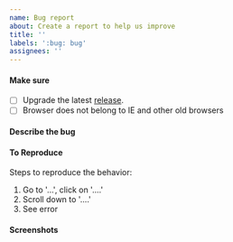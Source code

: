 ```yaml
---
name: Bug report
about: Create a report to help us improve
title: ''
labels: ':bug: bug'
assignees: ''
---
```


#### Make sure
- [ ] Upgrade the latest [release](https://github.com/juukee/minos/releases).
- [ ] Browser does not belong to IE and other old browsers

#### Describe the bug
<!-- A clear and concise description of what the bug is. -->


#### To Reproduce
Steps to reproduce the behavior:
1. Go to '...', click on '....'
2. Scroll down to '....'
3. See error

<!-- It is better to provide the page link that can be reproduced -->

#### Screenshots
<!-- If applicable, add screenshots to help explain your problem. -->